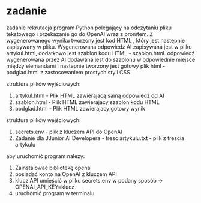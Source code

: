 # zadanie
 zadanie rekrutacja
program Python polegający na odczytaniu pliku tekstowego i przekazanie go do OpenAI wraz z promtem. Z wygenerowanego wyniku
tworzony jest kod HTML , który jest następnie zapisywany w pliku. Wygenerowana odpowiedź AI zapisywana jest w pliku artykul.html, dodatkowo jest szablon kodu HTML - szablon.html. odpowiedź wygenerowana przez AI dodawana jest do szablonu w odpowiednie miejsce między elemandami <body> i nastepnie tworzony jest gotowy plik html - podglad.html z zastosowaniem prostych styli CSS

struktura plików wyjściowych:
1. artykul.html - Plik HTML zawierajacą samą odpowiedź od AI
2. szablon.html - Plik HTML zawierajacy szablon kodu HTML
3. podglad.html - Plik HTML zawierajacy gotowy wynik

struktura plików wejściowych:
1. secrets.env - plik z kluczem API do OpenAI
2. Zadanie dla JJunior AI Developera - tresc artykulu.txt - plik z trescia artykulu

aby uruchomić program nalezy:
1. Zainstalować bibliotekę openai
2. posiadać konto na OpenAI z kluczem API
3. klucz API  umieścić w pliku secrets.env w podany sposób -> OPENAI_API_KEY=klucz
4. uruchomić program w terminalu